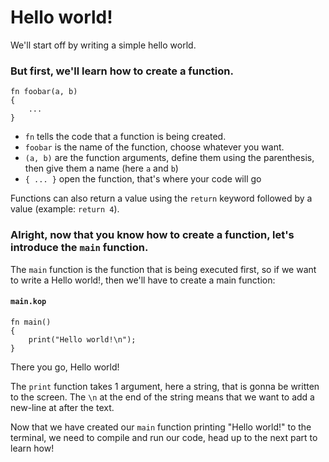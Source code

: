 # Hello world!

We'll start off by writing a simple hello world.

### But first, we'll learn how to create a function.

```
fn foobar(a, b)
{
	...
}
```
- `fn` tells the code that a function is being created.
- `foobar` is the name of the function, choose whatever you want.
- `(a, b)` are the function arguments, define them using the parenthesis, then give them a name (here `a` and `b`)
- `{ ... }` open the function, that's where your code will go

Functions can also return a value using the `return` keyword followed by a value (example: `return 4`).

### Alright, now that you know how to create a function, let's introduce the `main` function.

The `main` function is the function that is being executed first, so if we want to write a Hello world!, then we'll have to create a main function:

#### **`main.kop`**
```
fn main()
{
	print("Hello world!\n");
}
```
There you go, Hello world!

The `print` function takes 1 argument, here a string, that is gonna be written to the screen. The `\n` at the end of the string means that we want to add a new-line at after the text.

Now that we have created our `main` function printing "Hello world!" to the terminal, we need to compile and run our code, head up to the next part to learn how!
